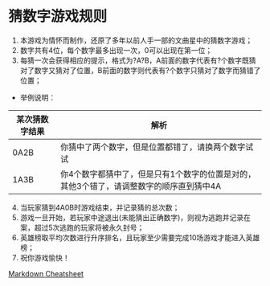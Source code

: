 # 猜数字游戏规则
1. 本游戏为情怀而制作，还原了多年以前人手一部的文曲星中的猜数字游戏；
2. 数字共有4位，每个数字最多出现一次，0可以出现在第一位；
3. 每猜一次会获得相应的提示，格式为?A?B，A前面的数字代表有?个数字既猜对了数字又猜对了位置，B前面的数字则代表有?个数字只猜对了数字而猜错了位置；

* 举例说明：

某次猜数字结果 | 解析
------------ | -------------
0A2B | 你猜中了两个数字，但是位置都错了，请换两个数字试试
1A3B | 你4个数字都猜中了，但是只有1个数字的位置是对的，其他3个错了，请调整数字的顺序直到猜中4A

4. 当玩家猜到4A0B时游戏结束，并记录猜的总次数；
5. 游戏一旦开始，若玩家中途退出(未能猜出正确数字)，则视为逃跑并记录在案，超过5次逃跑的玩家将被永久封号；
6. 英雄榜取平均次数进行升序排名，且玩家至少需要完成10场游戏才能进入英雄榜；
7. 祝你游戏愉快！

[Markdown Cheatsheet](https://github.com/adam-p/markdown-here/wiki/Markdown-Cheatsheet)
